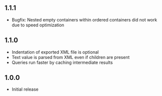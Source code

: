 ## 1.1.1

- Bugfix: Nested empty containers within ordered containers did not work due to speed optimization

## 1.1.0

- Indentation of exported XML file is optional
- Text value is parsed from XML even if children are present
- Queries run faster by caching intermediate results

## 1.0.0

- Initial release
